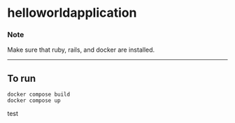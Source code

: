 # helloworldapplication

### Note
Make sure that ruby, rails, and docker are installed.

---

## To run
```
docker compose build
docker compose up
```

test


